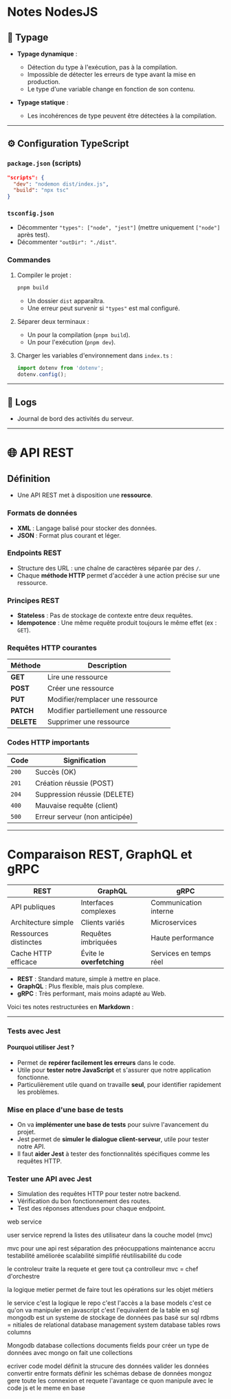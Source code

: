 # Notes NodesJS 

## 🔹 Typage  

- **Typage dynamique** :  
  - Détection du type à l'exécution, pas à la compilation.  
  - Impossible de détecter les erreurs de type avant la mise en production.  
  - Le type d'une variable change en fonction de son contenu.  

- **Typage statique** :  
  - Les incohérences de type peuvent être détectées à la compilation.  

---

## ⚙️ Configuration TypeScript  

### **`package.json` (scripts)**  
```json
"scripts": {
  "dev": "nodemon dist/index.js",
  "build": "npx tsc"
}
```

### **`tsconfig.json`**  
- Décommenter `"types": ["node", "jest"]` (mettre uniquement `["node"]` après test).  
- Décommenter `"outDir": "./dist"`.  

### **Commandes**  
1. Compiler le projet :  
   ```sh
   pnpm build
   ```
   - Un dossier `dist` apparaîtra.  
   - Une erreur peut survenir si `"types"` est mal configuré.  

2. Séparer deux terminaux :  
   - Un pour la compilation (`pnpm build`).  
   - Un pour l'exécution (`pnpm dev`).  

3. Charger les variables d'environnement dans `index.ts` :  
   ```ts
   import dotenv from 'dotenv';
   dotenv.config();
   ```

---

## 📝 Logs  
- Journal de bord des activités du serveur.  

---

# 🌐 API REST  

## **Définition**  
- Une API REST met à disposition une **ressource**.  

### **Formats de données**  
- **XML** : Langage balisé pour stocker des données.  
- **JSON** : Format plus courant et léger.  

### **Endpoints REST**  
- Structure des URL : une chaîne de caractères séparée par des `/`.  
- Chaque **méthode HTTP** permet d'accéder à une action précise sur une ressource.  

### **Principes REST**  
- **Stateless** : Pas de stockage de contexte entre deux requêtes.  
- **Idempotence** : Une même requête produit toujours le même effet (ex : `GET`).  

### **Requêtes HTTP courantes**  
| Méthode  | Description  |
|----------|-------------|
| **GET**  | Lire une ressource |
| **POST** | Créer une ressource |
| **PUT**  | Modifier/remplacer une ressource |
| **PATCH** | Modifier partiellement une ressource |
| **DELETE** | Supprimer une ressource |

### **Codes HTTP importants**  
| Code  | Signification |
|-------|-------------|
| `200` | Succès (OK) |
| `201` | Création réussie (POST) |
| `204` | Suppression réussie (DELETE) |
| `400` | Mauvaise requête (client) |
| `500` | Erreur serveur (non anticipée) |

---

#  Comparaison REST, GraphQL et gRPC  

| REST  | GraphQL  | gRPC  |
|-------|---------|------|
| API publiques | Interfaces complexes | Communication interne |
| Architecture simple | Clients variés | Microservices |
| Ressources distinctes | Requêtes imbriquées | Haute performance |
| Cache HTTP efficace | Évite le **overfetching** | Services en temps réel |

- **REST** : Standard mature, simple à mettre en place.  
- **GraphQL** : Plus flexible, mais plus complexe.  
- **gRPC** : Très performant, mais moins adapté au Web.  


Voici tes notes restructurées en **Markdown** :  

---

###  Tests avec Jest  

####  Pourquoi utiliser Jest ?  
- Permet de **repérer facilement les erreurs** dans le code.  
- Utile pour **tester notre JavaScript** et s'assurer que notre application fonctionne.  
- Particulièrement utile quand on travaille **seul**, pour identifier rapidement les problèmes.  

###  Mise en place d'une base de tests  
- On va **implémenter une base de tests** pour suivre l'avancement du projet.  
- Jest permet de **simuler le dialogue client-serveur**, utile pour tester notre API.  
- Il faut **aider Jest** à tester des fonctionnalités spécifiques comme les requêtes HTTP.  

### Tester une API avec Jest  
- Simulation des requêtes HTTP pour tester notre backend.  
- Vérification du bon fonctionnement des routes.  
- Test des réponses attendues pour chaque endpoint.  

web service 

user service reprend la listes des utilisateur dans la couche model (mvc)

mvc pour une api rest
séparation des préocuppations
maintenance accru 
testabilité améliorée 
scalabilité simplifié 
réutilisabilité du code

le controleur traite la requete et gere tout ça 
controlleur mvc = chef d'orchestre
 
 la logique metier permet de faire tout les opérations sur les objet métiers

 le service c'est la logique le repo c'est l'accès a la base
 models c'est ce qu'on va manipuler en javascript c'est l'equivalent de la table en sql
 mongodb est un systeme de stockage de données pas basé sur sql
 rdbms = nitiales de relational database management system 
 database tables rows columns

 Mongodb 
 database collections documents fields
 pour créer un type de données avec mongo on fait une collections 

 ecriver code model
 définit la strucure des données valider les données convertir entre formats définir les schémas 
 debase de données
 mongoz gere toute les connexion et requete 
 l'avantage ce quon manipule avec le code js et le meme en base
